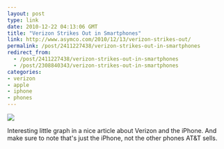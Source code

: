 ```yaml
---
layout: post
type: link
date: 2010-12-22 04:13:06 GMT
title: "Verizon Strikes Out in Smartphones"
link: http://www.asymco.com/2010/12/13/verizon-strikes-out/
permalink: /post/2411227438/verizon-strikes-out-in-smartphones
redirect_from: 
  - /post/2411227438/verizon-strikes-out-in-smartphones
  - /post/2308840343/verizon-strikes-out-in-smartphones
categories:
- verizon
- apple
- iphone
- phones
---
```

![](http://www.asymco.com/wp-content/uploads/2010/12/Screen-shot-2010-12-13-at-12-13-12.37.25-PM-440x280.png)

Interesting little graph in a nice article about Verizon and the iPhone. And make sure to note that's just the iPhone, not the other phones AT&T sells.